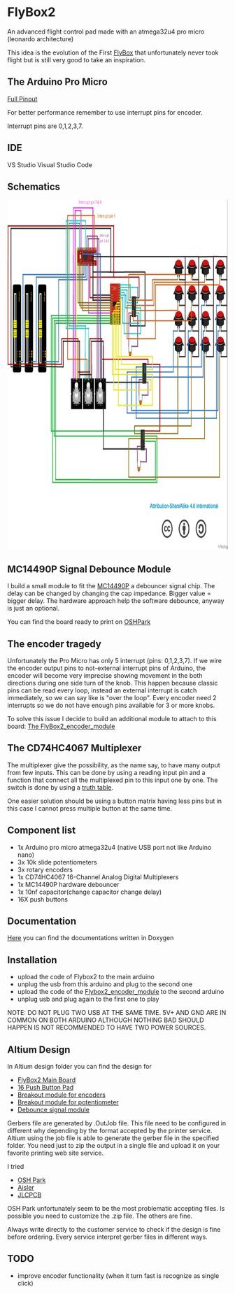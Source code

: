 # FlyBox2
An advanced flight control pad made with an atmega32u4 pro micro (leonardo architecture)

This idea is the evolution of the First [FlyBox](https://github.com/mancio/FlyBox) that unfortunately never took flight but is still very good to take an inspiration.

## The Arduino Pro Micro
[Full Pinout](https://cdn.sparkfun.com/datasheets/Dev/Arduino/Boards/ProMicro16MHzv1.pdf)

For better performance remember to use interrupt pins for encoder. 

Interrupt pins are 0,1,2,3,7.

## IDE
VS Studio Visual Studio Code 

## Schematics

<p align="center">
<img src="https://github.com/mancio/FlyBox2/blob/master/fritzing/project/main_wiring.jpg" width="850" height="800" />
</p>

## MC14490P Signal Debounce Module

I build a small module to fit the [MC14490P](https://www.onsemi.com/pub/Collateral/MC14490-D.PDF) a debouncer signal chip. The delay can be changed by changing the cap impedance. Bigger value = bigger delay.
The hardware approach help the software debounce, anyway is just an optional.

You can find the board ready to print on [OSHPark](https://oshpark.com/shared_projects/8fIAeRlI)

## The encoder tragedy 

Unfortunately the Pro Micro has only 5 interrupt (pins: 0,1,2,3,7). If we wire the encoder output pins to not-external interrupt pins of Arduino, the encoder will become very imprecise showing movement in the both directions during one side turn of the knob.
This happen because classic pins can be read every loop, instead an external interrupt is catch immediately, so we can say like is "over the loop".
Every encoder need 2 interrupts so we do not have enough pins available for 3 or more knobs.

To solve this issue I decide to build an additional module to attach to this board: [The FlyBox2_encoder_module](https://github.com/mancio/FlyBox2_encoder_module)

## The CD74HC4067 Multiplexer

The multiplexer give the possibility, as the name say, to have many output from few inputs. This can be done by using a
reading input pin and a function that connect all the multiplexed pin to this input one by one. The switch is done by using a [truth table](https://www.instructables.com/id/Tutorial-74HC4067-16-Channel-Analog-Multiplexer-De/).

One easier solution should be using a button matrix having less pins but in this case I cannot press multiple button at the same 
time.

## Component list

* 1x Arduino pro micro atmega32u4 (native USB port not like Arduino nano)
* 3x 10k slide potentiometers
* 3x rotary encoders 
* 1x CD74HC4067 16-Channel Analog Digital Multiplexers
* 1x MC14490P hardware debouncer
* 1x 10nf capacitor(change capacitor change delay)
* 16X push buttons

## Documentation

[Here](http://mancioboxblog.altervista.org/flybox2Doc/files.html) you can find the documentations written in Doxygen 

## Installation

* upload the code of Flybox2 to the main arduino
* unplug the usb from this arduino and plug to the second one
* upload the code of the [Flybox2_encoder_module](https://github.com/mancio/FlyBox2_encoder_module) to the second arduino
* unplug usb and plug again to the first one to play

NOTE: DO NOT PLUG TWO USB AT THE SAME TIME. 5V+ AND GND ARE IN COMMON ON BOTH ARDUINO
ALTHOUGH NOTHING BAD SHOULD HAPPEN IS NOT RECOMMENDED TO HAVE TWO POWER SOURCES.

## Altium Design

In Altium design folder you can find the design for
* [FlyBox2 Main Board](https://github.com/mancio/FlyBox2/tree/master/AltiumProject/Flybox2_main_board)
* [16 Push Button Pad](https://github.com/mancio/FlyBox2/tree/master/AltiumProject/ButtonPad)
* [Breakout module for encoders](https://github.com/mancio/FlyBox2/tree/master/AltiumProject/Encoder_Breakout_Module)
* [Breakout module for potentiometer](https://github.com/mancio/FlyBox2/tree/master/AltiumProject/Potentiometer_breakout_module)
* [Debounce signal module](https://github.com/mancio/FlyBox2/tree/master/AltiumProject/MC14490P_module)

Gerbers file are generated by .OutJob file. This file need to be configured in different why depending by the
format accepted by the printer service.
Altium using the job file is able to generate the gerber file in the specified folder. You need just to zip the output in a single file and upload it on your favorite printing web site service.

I tried
* [OSH Park](https://oshpark.com/)
* [Aisler](https://aisler.net/)
* [JLCPCB](https://jlcpcb.com/)

OSH Park unfortunately seem to be the most problematic accepting files. Is possible you need to customize the .zip file.
The others are fine.

Always write directly to the customer service to check if the design is fine before ordering. Every service interpret gerber
files in different ways.

## TODO

* improve encoder functionality (when it turn fast is recognize as single click)



